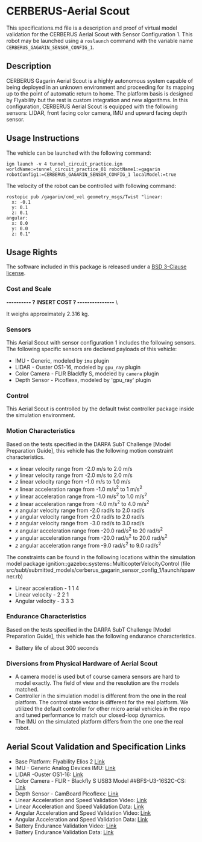 <!-- This is a Markdown description of a robot model submitted for inclusion in the
DARPA Subterranean Challenge Technology Repository -->

# CERBERUS-Aerial Scout
This specifications.md file is a description and proof of virtual model validation for
the CERBERUS Aerial Scout with Sensor Configuration 1. This robot may be launched using a `roslaunch` command with the variable name `CERBERUS_GAGARIN_SENSOR_CONFIG_1`.

## Description
CERBERUS Gagarin Aerial Scout is a highly autonomous system capable of being deployed in an unknown environment and proceeding for its mapping up to the point of automatic return to home. The platform basis is designed by Flyability but the rest is custom integration and new algorithms.
In this configuration, CERBERUS Aerial Scout is equipped with the following sensors: 
LIDAR, front facing color camera, IMU and upward facing depth sensor.

## Usage Instructions
The vehicle can be launched with the following command:
```
ign launch -v 4 tunnel_circuit_practice.ign worldName:=tunnel_circuit_practice_01 robotName1:=gagarin robotConfig1:=CERBERUS_GAGARIN_SENSOR_CONFIG_1 localModel:=true
```
The velocity of the robot can be controlled with following command:
```
rostopic pub /gagarin/cmd_vel geometry_msgs/Twist "linear:
  x: -0.1
  y: 0.1
  z: 0.1
angular:
  x: 0.0
  y: 0.0
  z: 0.1"
```

## Usage Rights
The software included in this package is released under a [BSD 3-Clause license](LICENSE).


### Cost and Scale
**---------- ? INSERT COST ? ---------------** \
<!-- NOTE: This value is only referring to the experimental Gagarin system developed for the DARPA SubT Challenge -->
It weighs approximately 2.316 kg.

### Sensors
This Aerial Scout with sensor configuration 1 includes the following sensors. 
The following specific sensors are declared payloads of this vehicle:
* IMU - Generic, modeled by `imu` plugin
* LIDAR - Ouster OS1-16, modeled by `gpu_ray` plugin
* Color Camera - FLIR Blackfly S, modeled by `camera` plugin
* Depth Sensor - Picoflexx, modeled by 'gpu_ray' plugin

### Control
This Aerial Scout is controlled by the default twist controller package inside the simulation environment.

### Motion Characteristics
Based on the tests specified in the DARPA SubT Challenge [Model Preparation
Guide], this vehicle has the following motion constraint characteristics.
* _x_ linear velocity range from -2.0 m/s to 2.0 m/s
* _y_ linear velocity range from -2.0 m/s to 2.0 m/s
* _z_ linear velocity range from -1.0 m/s to 1.0 m/s
* _x_ linear acceleration range from -1.0 m/s<sup>2</sup> to 1 m/s<sup>2</sup>
* _y_ linear acceleration range from -1.0 m/s<sup>2</sup> to 1.0 m/s<sup>2</sup>
* _z_ linear acceleration range from -4.0 m/s<sup>2</sup> to 4.0 m/s<sup>2</sup>
* _x_ angular velocity range from -2.0 rad/s to 2.0 rad/s
* _y_ angular velocity range from -2.0 rad/s to 2.0 rad/s
* _z_ angular velocity range from -3.0 rad/s to 3.0 rad/s
* _x_ angular acceleration range from -20.0 rad/s<sup>2</sup> to 20 rad/s<sup>2</sup>
* _y_ angular acceleration range from -20.0 rad/s<sup>2</sup> to 20.0 rad/s<sup>2</sup>
* _z_ angular acceleration range from -9.0 rad/s<sup>2</sup> to 9.0 rad/s<sup>2</sup>

The constraints can be found in the following locations within the simulation model
package ignition::gazebo::systems::MulticopterVelocityControl (file src/subt/submitted_models/cerberus_gagarin_sensor_config_1/launch/spawner.rb)
* Linear acceleration - <maximumLinearAcceleration>1 1 4</maximumLinearAcceleration>
* Linear velocity - <maximumLinearVelocity>2 2 1</maximumLinearVelocity>
* Angular velocity - <maximumAngularVelocity>3 3 3</maximumAngularVelocity>

### Endurance Characteristics
Based on the tests specified in the DARPA SubT Challenge [Model Preparation
Guide], this vehicle has the following endurance characteristics.

* Battery life of about 300 seconds

### Diversions from Physical Hardware of Aerial Scout
* A camera model is used but of course camera sensors are hard to model exactly. 
The field of view and the resolution are the models matched.
* Controller in the simulation model is different from the one in the real platform. The control state vector is different for the real platform. We utilized the default controller for other micro aerial vehicles in the repo and tuned performance to match our closed-loop dynamics.
* The IMU on the simulated platform differs from the one one the real robot.

## <a name="validation_links"></a>Aerial Scout Validation and Specification Links
* Base Platform: Flyability Elios 2 [Link](https://www.flyability.com/elios-2)
* IMU - Generic Analog Devices IMU: [Link](https://www.analog.com/en/parametricsearch/11172#/)
* LIDAR -Ouster OS1-16: [Link](https://ouster.com/products/os1-lidar-sensor/)
* Color Camera - FLIR - Blackfly S USB3 Model ##BFS-U3-16S2C-CS: [Link](https://www.flir.com/products/blackfly-s-usb3?model=BFS-U3-16S2C-CS)
* Depth Sensor - CamBoard Picoflexx: [Link](https://pmdtec.com/picofamily/)
* Linear Acceleration and Speed Validation Video: [Link](https://youtu.be/GtoS-pPHVWM)
* Linear Acceleration and Speed Validation Data: [Link](https://drive.google.com/open?id=14V-pT-VASC975NN3iFFi9GCIuhRQ-Abo)
* Angular Acceleration and Speed Validation Video: [Link](https://youtu.be/yrCuiDCqyC4)
* Angular Acceleration and Speed Validation Data: [Link](https://drive.google.com/open?id=1fvhH8tl3zbtQOTJdGs-8LPccpg8fS7XP)
* Battery Endurance Validation Video: [Link](https://youtu.be/VKiZHleWNq4)
* Battery Endurance Validation Data: [Link](https://drive.google.com/open?id=12tBNsxiN895O99cq8roC0xSOMllQV-cG)